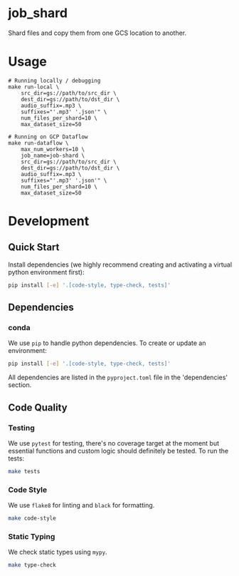 # job_shard

Shard files and copy them from one GCS location to another.

# Usage
```
# Running locally / debugging
make run-local \
    src_dir=gs://path/to/src_dir \
    dest_dir=gs://path/to/dst_dir \
    audio_suffix=.mp3 \
    suffixes="'.mp3' '.json'" \
    num_files_per_shard=10 \
    max_dataset_size=50

# Running on GCP Dataflow
make run-dataflow \
    max_num_workers=10 \
    job_name=job-shard \
    src_dir=gs://path/to/src_dir \
    dest_dir=gs://path/to/dst_dir \
    audio_suffix=.mp3 \
    suffixes="'.mp3' '.json'" \
    num_files_per_shard=10 \
    max_dataset_size=50
```

# Development
## Quick Start
Install dependencies (we highly recommend creating and activating a virtual
python environment first):

```sh
pip install [-e] '.[code-style, type-check, tests]'
```

## Dependencies
### conda
We use `pip` to handle python dependencies.  To create or update an environment:

```sh
pip install [-e] '.[code-style, type-check, tests]'
```

All dependencies are listed in the `pyproject.toml` file in the 'dependencies'
section.

## Code Quality
### Testing
We use `pytest` for testing, there's no coverage target at the moment but
essential functions and custom logic should definitely be tested. To run the
tests:
```sh
make tests
```

### Code Style
We use `flake8` for linting and `black` for formatting.

```sh
make code-style
```

### Static Typing
We check static types using `mypy`.
```sh
make type-check
```
